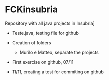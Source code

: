 # FCKinsubria
Repository with all java projects in Insubria]

- Teste.java, testing file for github

- Creation of folders
    
    - Murilo e Matteo, separate the projects

- First exercise on github, 07/11
- 11/11, creating a test for commiting on github